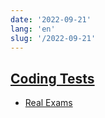```yaml
---
date: '2022-09-21'
lang: 'en'
slug: '/2022-09-21'
---
```


## [Coding Tests](./../.././docs/pages/Coding%20Tests.md)

- [Real Exams](./../.././docs/pages/Real%20Exams.md)

<head>
  <html lang="en-US"/>
</head>
